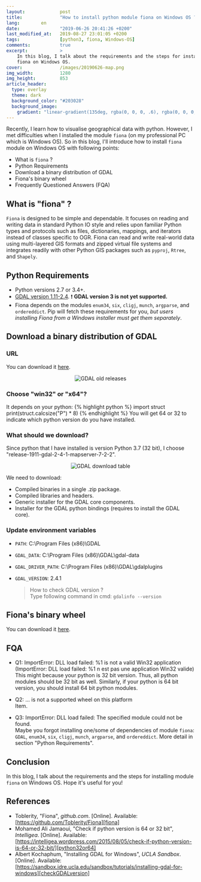 ```yaml
---
layout:             post
title:              "How to install python module fiona on Windows OS ?"
lang:        en
date:               "2019-06-26 20:41:26 +0200"
last_modified_at:   2019-08-27 23:01:05 +0200
tags:               [python3, fiona, Windows-OS]
comments:           true
excerpt:            >
    In this blog, I talk about the requirements and the steps for installing module
    fiona on Windows OS.
cover:              /images/20190626-map.png
img_width:          1280
img_height:         853
article_header:
  type: overlay
  theme: dark
  background_color: "#203028"
  background_image:
    gradient: "linear-gradient(135deg, rgba(0, 0, 0, .6), rgba(0, 0, 0, .4))"
---
```


Recently, I learn how to visualise geographical data with python. However, I
met difficulties when I installed the module `fiona` (on my professional PC
which is Windows OS). So in this blog, I'll introduce how to install `fiona`
module on Windows OS with following points:
- What is `fiona` ?
- Python Requirements
- Download a binary distribution of GDAL
- Fiona's binary wheel
- Frequently Questioned Answers (FQA)

## What is "fiona" ?
`Fiona` is designed to be simple and dependable. It focuses on reading and
writing data in standard Python IO style and relies upon familiar Python types
and protocols such as files, dictionaries, mappings, and iterators instead of
classes specific to OGR. Fiona can read and write real-world data using
multi-layered GIS formats and zipped virtual file systems and integrates readily
with other Python GIS packages such as `pyproj`, `Rtree`, and `Shapely`.

## Python Requirements
- Python versions 2.7 or 3.4+.
- [GDAL version 1.11-2.4][GDAL module]. ❗ **GDAL version 3 is not yet supported.**
- Fiona depends on the modules `enum34`, `six`, `cligj`, `munch`, `argparse`,
and `ordereddict`. Pip will fetch these requirements for you, _but users
installing Fiona from a Windows installer must get them separately_.

## Download a binary distribution of GDAL
### URL
You can download it [here][GDAL old release].

<p align="center">
  <img alt="GDAL old releases"
  src="{{ site.baseurl }}/images/20190626-GDAL-old-releases.PNG"/>
</p>

### Choose "win32" or "x64"?
It depends on your python:
{% highlight python %}
import struct
print(struct.calcsize("P") * 8)
{% endhighlight %}
You will get 64 or 32 to indicate which python version do you have installed.

### What should we download?
Since python that I have installed is version Python 3.7 (32 bit), I choose
"release-1911-gdal-2-4-1-mapserver-7-2-2".

<p align="center">
  <img alt="GDAL download table"
  src="{{ site.baseurl }}/images/20190626-GDAL-download-table.PNG"/>
</p>

We need to download:
* Compiled binaries in a single .zip package.
* Compiled libraries and headers.
* Generic installer for the GDAL core components.
* Installer for the GDAL python bindings (requires to install the GDAL core).

### Update environment variables
* `PATH`: C:\Program Files (x86)\GDAL
* `GDAL_DATA`: C:\Program Files (x86)\GDAL\gdal-data
* `GDAL_DRIVER_PATH`: C:\Program Files (x86)\GDAL\gdalplugins
* `GDAL_VERSION`: 2.4.1

    > How to check GDAL version ?<br>
    > Type following command in cmd: `gdalinfo --version`

## Fiona's binary wheel
You can download it [here][fiona module].

## FQA
- Q1: ImportError: DLL load failed: %1 is not a valid Win32 application
(ImportError: DLL load failed: %1 n est pas une application Win32 valide)<br>
This might because your python is 32 bit version. Thus, all python modules
should be 32 bit as well. Similarly, if your python is 64 bit version, you
should install 64 bit python modules.

- Q2: … is not a supported wheel on this platform<br>
Item.

- Q3: ImportError: DLL load failed: The specified module could not be found.<br>
Maybe you forgot installing one/some of dependencies of module `fiona`: `GDAL`,
`enum34`, `six`, `cligj`, `munch`, `argparse`, and `ordereddict`.
More detail in section "Python Requirements".

## Conclusion
In this blog, I talk about the requirements and the steps for installing module
`fiona` on Windows OS. Hope it's useful for you!

## References
- Toblerity, "Fiona", _github.com_. [Online]. Available: [https://github.com/Toblerity/Fiona][fiona]
- Mohamed Ali Jamaoui, "Check if python version is 64 or 32 bit", _Intelligea_. [Online]. Available: [https://intelligea.wordpress.com/2015/08/05/check-if-python-version-is-64-or-32-bit/][python32or64]
- Albert Kochaphum, "Installing GDAL for Windows", _UCLA Sandbox_. [Online]. Available: [https://sandbox.idre.ucla.edu/sandbox/tutorials/installing-gdal-for-windows][checkGDALversion]

[GDAL module]: https://www.lfd.uci.edu/~gohlke/pythonlibs/#gdal
[GDAL old release]: http://www.gisinternals.com/archive.php
[fiona module]: https://www.lfd.uci.edu/~gohlke/pythonlibs/#fiona
[fiona]: https://github.com/Toblerity/Fiona
[python32or64]: https://intelligea.wordpress.com/2015/08/05/check-if-python-version-is-64-or-32-bit/
[checkGDALversion]: https://sandbox.idre.ucla.edu/sandbox/tutorials/installing-gdal-for-windows

